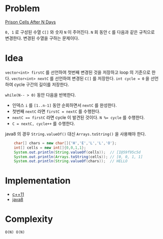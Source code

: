# Problem

[Prison Cells After N Days](https://leetcode.com/problems/prison-cells-after-n-days/)

`0, 1` 로 구성된 수열 `C[]` 와 숫자 `N` 이 주어진다. `N` 회 동안 `C`
를 다음과 같은 규칙으로 변경한다. 변경된 수열을 구하는 문제이다.

# Idea

`vector<int> firstC` 를 선언하여 첫번째 변경된 것을 저장하고 loop 의
기준으로 한다. `vector<int> nextC` 를 선언하여 변경된 `C[]` 를
저장한다. `int cycle = 0` 을 선언하여 cycle 구간의 길이를 저장한다.

`while(N-- > 0)` 동안 다음을 반복한다.

* 인덱스 `i` 를 `[1..n-1]` 동안 순회하면서 `nextC` 를 완성한다.
* 첫번째 `nextC` 라면 `firstC = nextC` 를 수행한다.
* `nextC == firstC` 라면 cycle 이 발견된 것이다. `N %= cycle` 를 수행한다.
* `C = nextC, cycle++` 를 수행한다.

java8 의 경우 `String.valueOf()` 대신 `Arrays.toString()` 을 사용해야
한다.

```java
    char[] chars = new char[]{'H','E','L','L','O'};
    int[] cells = new int[]{0,0,1,1};
    System.out.println(String.valueOf(cells));  // [I@59f95c5d
    System.out.println(Arrays.toString(cells)); // [0, 0, 1, 1]
    System.out.println(String.valueOf(chars));  // HELLO
```

# Implementation

* [c++11](a.cpp)
* [java8](MainApp.java)

# Complexity

```
O(N) O(N)
```
